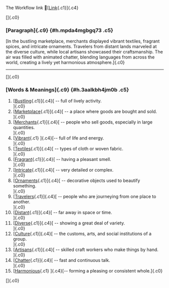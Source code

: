 The Workflow link
👏[[Link](https://www.google.com/url?q=http://www.google.com&sa=D&source=editors&ust=1760121684061414&usg=AOvVaw29X0H5gJK3_rjA1B5j_lTx){.c1}]{.c4}

[]{.c0}

### [Paragraph]{.c9} {#h.mpda4mgbgq73 .c5}

[In the bustling marketplace, merchants displayed vibrant textiles,
fragrant spices, and intricate ornaments. Travelers from distant lands
marveled at the diverse culture, while local artisans showcased their
craftsmanship. The air was filled with animated chatter, blending
languages from across the world, creating a lively yet harmonious
atmosphere.]{.c0}

------------------------------------------------------------------------

[]{.c0}

### [Words & Meanings]{.c9} {#h.3aalkbh4jm0b .c5}

1.  [[Bustling](https://www.google.com/url?q=http://www.google.com&sa=D&source=editors&ust=1760121684062106&usg=AOvVaw36oCdZijF55hT9zTrdVD99){.c1}]{.c4}[ --
    full of lively activity.\
    ]{.c0}
2.  [[Marketplace](https://www.google.com/url?q=http://www.google.com&sa=D&source=editors&ust=1760121684062246&usg=AOvVaw1GHVA3kpEAIwwwo0pfk9TW){.c1}]{.c4}[ --
    a place where goods are bought and sold.\
    ]{.c0}
3.  [[Merchants](https://www.google.com/url?q=http://www.google.com&sa=D&source=editors&ust=1760121684062390&usg=AOvVaw1MHxd8rS8SlshApw556vqY){.c1}]{.c4}[ --
    people who sell goods, especially in large quantities.\
    ]{.c0}
4.  [[Vibrant](https://www.google.com/url?q=http://www.google.com&sa=D&source=editors&ust=1760121684062521&usg=AOvVaw11_Y5gIkJQk-g_qLhqvv-j){.c1}
    ]{.c4}[-- full of life and energy.\
    ]{.c0}
5.  [[Textiles](https://www.google.com/url?q=http://www.google.com&sa=D&source=editors&ust=1760121684062621&usg=AOvVaw0gy8yRXECxH0N5sh-YbyFR){.c1}]{.c4}[ --
    types of cloth or woven fabric.\
    ]{.c0}
6.  [[Fragrant](https://www.google.com/url?q=http://www.google.com&sa=D&source=editors&ust=1760121684062741&usg=AOvVaw0ZPigI2zTCyPXck8-E_rwN){.c1}]{.c4}[ --
    having a pleasant smell.\
    ]{.c0}
7.  [[Intricate](https://www.google.com/url?q=http://www.google.com&sa=D&source=editors&ust=1760121684062842&usg=AOvVaw2rYXjARt8qtWTi4MRNd9oa){.c1}]{.c4}[ --
    very detailed or complex.\
    ]{.c0}
8.  [[Ornaments](https://www.google.com/url?q=http://www.google.com&sa=D&source=editors&ust=1760121684062946&usg=AOvVaw3bQpMoC-a6-vBvwPC72CcN){.c1}]{.c4}[ --
    decorative objects used to beautify something.\
    ]{.c0}
9.  [[Travelers](https://www.google.com/url?q=http://www.google.com&sa=D&source=editors&ust=1760121684063072&usg=AOvVaw3-ptTMfseOZEjf_DP-Q8iY){.c1}]{.c4}[ --
    people who are journeying from one place to another.\
    ]{.c0}
10. [[Distant](https://www.google.com/url?q=http://www.google.com&sa=D&source=editors&ust=1760121684063204&usg=AOvVaw15-geVzpRIeeou_8jauaj2){.c1}]{.c4}[ --
    far away in space or time.\
    ]{.c0}
11. [[Diverse](https://www.google.com/url?q=http://www.google.com&sa=D&source=editors&ust=1760121684063306&usg=AOvVaw3f_Q_xOSvimz59yVTBqdST){.c1}]{.c4}[ --
    showing a great deal of variety.\
    ]{.c0}
12. [[Culture](https://www.google.com/url?q=http://www.google.com&sa=D&source=editors&ust=1760121684063421&usg=AOvVaw1ARvkZv4rDpKjpviu7mZgY){.c1}]{.c4}[ --
    the customs, arts, and social institutions of a group.\
    ]{.c0}
13. [[Artisans](https://www.google.com/url?q=http://www.google.com&sa=D&source=editors&ust=1760121684063549&usg=AOvVaw20TcOYINJgvvB_-oXvcQnA){.c1}]{.c4}[ --
    skilled craft workers who make things by hand.\
    ]{.c0}
14. [[Chatter](https://www.google.com/url?q=http://www.google.com&sa=D&source=editors&ust=1760121684063665&usg=AOvVaw3UlS0NdL_iQBWtxkJvmJFn){.c1}]{.c4}[ --
    fast and continuous talk.\
    ]{.c0}
15. [[Harmonious](https://www.google.com/url?q=http://www.google.com&sa=D&source=editors&ust=1760121684063768&usg=AOvVaw1Tros161EUx-19yOZya0X5){.c1}
    ]{.c4}[-- forming a pleasing or consistent whole.]{.c0}

[]{.c0}
